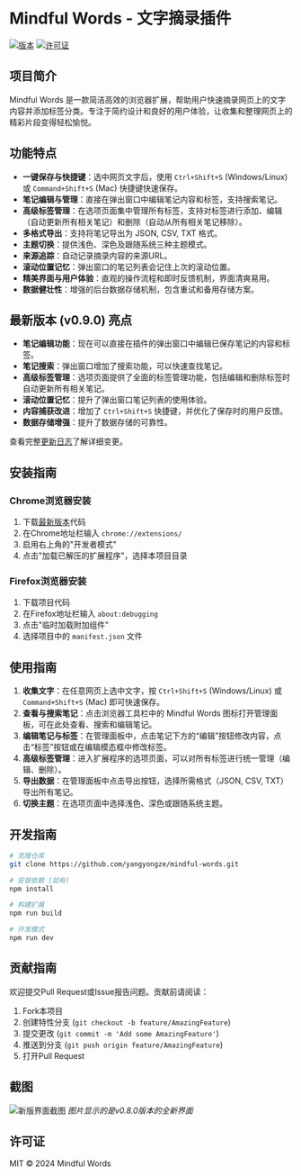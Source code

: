 # Mindful Words - 文字摘录插件

[![版本](https://img.shields.io/badge/版本-0.9.0-blue.svg)](https://github.com/yangyongze/mindful-words/releases/tag/v0.9.0)
[![许可证](https://img.shields.io/badge/许可证-MIT-green.svg)](LICENSE)

## 项目简介
Mindful Words 是一款简洁高效的浏览器扩展，帮助用户快速摘录网页上的文字内容并添加标签分类。专注于简约设计和良好的用户体验，让收集和整理网页上的精彩片段变得轻松愉悦。

## 功能特点
- **一键保存与快捷键**：选中网页文字后，使用 `Ctrl+Shift+S` (Windows/Linux) 或 `Command+Shift+S` (Mac) 快捷键快速保存。
- **笔记编辑与管理**：直接在弹出窗口中编辑笔记内容和标签，支持搜索笔记。
- **高级标签管理**：在选项页面集中管理所有标签，支持对标签进行添加、编辑（自动更新所有相关笔记）和删除（自动从所有相关笔记移除）。
- **多格式导出**：支持将笔记导出为 JSON, CSV, TXT 格式。
- **主题切换**：提供浅色、深色及跟随系统三种主题模式。
- **来源追踪**：自动记录摘录内容的来源URL。
- **滚动位置记忆**：弹出窗口的笔记列表会记住上次的滚动位置。
- **精美界面与用户体验**：直观的操作流程和即时反馈机制，界面清爽易用。
- **数据健壮性**：增强的后台数据存储机制，包含重试和备用存储方案。

## 最新版本 (v0.9.0) 亮点
- **笔记编辑功能**：现在可以直接在插件的弹出窗口中编辑已保存笔记的内容和标签。
- **笔记搜索**：弹出窗口增加了搜索功能，可以快速查找笔记。
- **高级标签管理**：选项页面提供了全面的标签管理功能，包括编辑和删除标签时自动更新所有相关笔记。
- **滚动位置记忆**：提升了弹出窗口笔记列表的使用体验。
- **内容捕获改进**：增加了 `Ctrl+Shift+S` 快捷键，并优化了保存时的用户反馈。
- **数据存储增强**：提升了数据存储的可靠性。

查看完整[更新日志](CHANGELOG.md)了解详细变更。

## 安装指南
### Chrome浏览器安装
1. 下载[最新版本](https://github.com/yangyongze/mindful-words/releases/latest)代码
2. 在Chrome地址栏输入 `chrome://extensions/`
3. 启用右上角的"开发者模式"
4. 点击"加载已解压的扩展程序"，选择本项目目录

### Firefox浏览器安装
1. 下载项目代码
2. 在Firefox地址栏输入 `about:debugging`
3. 点击"临时加载附加组件"
4. 选择项目中的 `manifest.json` 文件

## 使用指南
1. **收集文字**：在任意网页上选中文字，按 `Ctrl+Shift+S` (Windows/Linux) 或 `Command+Shift+S` (Mac) 即可快速保存。
2. **查看与搜索笔记**：点击浏览器工具栏中的 Mindful Words 图标打开管理面板，可在此处查看、搜索和编辑笔记。
3. **编辑笔记与标签**：在管理面板中，点击笔记下方的“编辑”按钮修改内容，点击“标签”按钮或在编辑模态框中修改标签。
4. **高级标签管理**：进入扩展程序的选项页面，可以对所有标签进行统一管理（编辑、删除）。
5. **导出数据**：在管理面板中点击导出按钮，选择所需格式（JSON, CSV, TXT）导出所有笔记。
6. **切换主题**：在选项页面中选择浅色、深色或跟随系统主题。

## 开发指南
```bash
# 克隆仓库
git clone https://github.com/yangyongze/mindful-words.git

# 安装依赖 (如有)
npm install

# 构建扩展
npm run build

# 开发模式
npm run dev
```

## 贡献指南
欢迎提交Pull Request或Issue报告问题。贡献前请阅读：
1. Fork本项目
2. 创建特性分支 (`git checkout -b feature/AmazingFeature`)
3. 提交更改 (`git commit -m 'Add some AmazingFeature'`)
4. 推送到分支 (`git push origin feature/AmazingFeature`)
5. 打开Pull Request

## 截图
![新版界面截图](screenshot.png)
*图片显示的是v0.8.0版本的全新界面*

## 许可证
MIT © 2024 Mindful Words